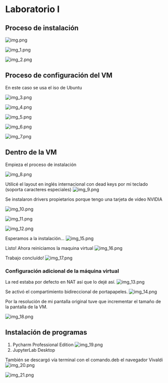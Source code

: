 # Laboratorio I

## Proceso de instalación

![img.png](images/img.png)

![img_1.png](images/img_1.png)

![img_2.png](images/img_2.png)

## Proceso de configuración del VM
En este caso se usa el iso de Ubuntu

![img_3.png](images/img_3.png)

![img_4.png](images/img_4.png)

![img_5.png](images/img_5.png)

![img_6.png](images/img_6.png)

![img_7.png](images/img_7.png)

## Dentro de la VM
Empieza el proceso de instalación

![img_8.png](images/img_8.png)

Utilicé el layout en inglés internacional con dead keys por mi teclado (soporta caracteres especiales)
![img_9.png](images/img_9.png)

Se instalaron drivers propietarios porque tengo una tarjeta de video NVIDIA

![img_10.png](images/img_10.png)

![img_11.png](images/img_11.png)

![img_12.png](images/img_12.png)

Esperamos a la instalación...
![img_15.png](images/img_15.png)

Listo! Ahora reiniciamos la maquina virtual
![img_16.png](images/img_16.png)

Trabajo concluído! 
![img_17.png](images/img_17.png)


### Configuración adicional de la máquina virtual

La red estaba por defecto en NAT así que lo dejé así.
![img_13.png](images/img_13.png)

Se activó el compartimiento bidireccional de portapapeles.
![img_14.png](images/img_14.png)

Por la resolución de mi pantalla original tuve que incrementar el tamaño de la pantalla de la VM.

![img_18.png](images/img_18.png)

## Instalación de programas
1. Pycharm Professional Edition
![img_19.png](images/img_19.png)
2. JupyterLab Desktop

También se descargó vía terminal con el comando.deb el navegador Vivaldi
![img_20.png](images/img_20.png)

![img_21.png](images/img_21.png)